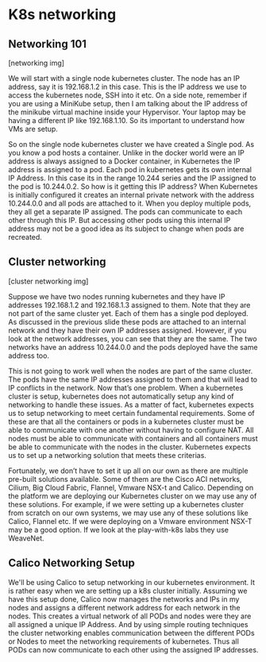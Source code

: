 # K8s networking

## Networking 101

\[networking img]

We will start with a single node kubernetes cluster. The node has an IP address, say it is 192.168.1.2 in this case. This is the IP address we use to access the kubernetes node, SSH into it etc. On a side note, remember if you are using a MiniKube setup, then I am talking about the IP address of the minikube virtual machine inside your Hypervisor. Your laptop may be having a different IP like 192.168.1.10. So its important to understand how VMs are setup.

So on the single node kubernetes cluster we have created a Single pod. As you know a pod hosts a container. Unlike in the docker world were an IP address is always assigned to a Docker container, in Kubernetes the IP address is assigned to a pod. Each pod in kubernetes gets its own internal IP Address. In this case its in the range 10.244 series and the IP assigned to the pod is 10.244.0.2. So how is it getting this IP address? When Kubernetes is initially configured it creates an internal private network with the address 10.244.0.0 and all pods are attached to it. When you deploy multiple pods, they all get a separate IP assigned. The pods can communicate to each other through this IP. But accessing other pods using this internal IP address may not be a good idea as its subject to change when pods are recreated.

## Cluster networking

\[cluster networking img]

Suppose we have two nodes running kubernetes and they have IP addresses 192.168.1.2 and 192.168.1.3 assigned to them. Note that they are not part of the same cluster yet. Each of them has a single pod deployed. As discussed in the previous slide these pods are attached to an internal network and they have their own IP addresses assigned. However, if you look at the network addresses, you can see that they are the same. The two networks have an address 10.244.0.0 and the pods deployed have the same address too.

This is not going to work well when the nodes are part of the same cluster. The pods have the same IP addresses assigned to them and that will lead to IP conflicts in the network. Now that’s one problem. When a kubernetes cluster is setup, kubernetes does not automatically setup any kind of networking to handle these issues. As a matter of fact, kubernetes expects us to setup networking to meet certain fundamental requirements. Some of these are that all the containers or pods in a kubernetes cluster must be able to communicate with one another without having to configure NAT. All nodes must be able to communicate with containers and all containers must be able to communicate with the nodes in the cluster. Kubernetes expects us to set up a networking solution that meets these criterias.

Fortunately, we don’t have to set it up all on our own as there are multiple pre-built solutions available. Some of them are the Cisco ACI networks, Cilium, Big Cloud Fabric, Flannel, Vmware NSX-t and Calico. Depending on the platform we are deploying our Kubernetes cluster on we may use any of these solutions. For example, if we were setting up a kubernetes cluster from scratch on our own systems, we may use any of these solutions like Calico, Flannel etc. If we were deploying on a Vmware environment NSX-T may be a good option. If we look at the play-with-k8s labs they use WeaveNet.

## Calico Networking Setup

We'll be using Calico to setup networking in our kubernetes environment. It is rather easy when we are setting up a k8s cluster initially. Assuming we have this setup done, Calico now manages the networks and IPs in my nodes and assigns a different network address for each network in the nodes. This creates a virtual network of all PODs and nodes were they are all assigned a unique IP Address. And by using simple routing techniques the cluster networking enables communication between the different PODs or Nodes to meet the networking requirements of kubernetes. Thus all PODs can now communicate to each other using the assigned IP addresses.

